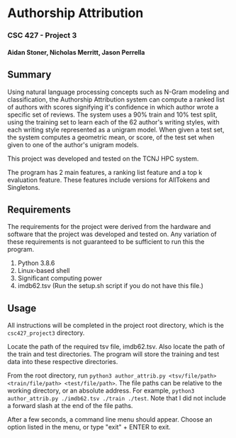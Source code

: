 # Authorship Attribution
### CSC 427 - Project 3
#### Aidan Stoner, Nicholas Merritt, Jason Perrella

## Summary

Using natural language processing concepts such as N-Gram modeling and classification, the Authorship Attribution system can compute a ranked list of authors with scores signifying it's confidence in which author wrote a specific set of reviews. The system uses a 90% train and 10% test split, using the training set to learn each of the 62 author's writing styles, with each writing style represented as a unigram model. When given a test set, the system computes a geometric mean, or score, of the test set when given to one of the author's unigram models.

This project was developed and tested on the TCNJ HPC system.

The program has 2 main features, a ranking list feature and a top k evaluation feature. These features include versions for AllTokens and Singletons.

## Requirements

The requirements for the project were derived from the hardware and software that the project was developed and tested on. Any variation of these requirements is not guaranteed to be sufficient to run this the program.
1. Python 3.8.6
2. Linux-based shell
3. Significant computing power
4. imdb62.tsv (Run the setup.sh script if you do not have this file.)

## Usage

All instructions will be completed in the project root directory, which is the `csc427_project3` directory.

Locate the path of the required tsv file, imdb62.tsv. Also locate the path of the train and test directories. The program will store the training and test data into these respective directories.

From the root directory, run `python3 author_attrib.py <tsv/file/path> <train/file/path> <test/file/path>`. The file paths can be relative to the working directory, or an absolute address.
For example, `python3 author_attrib.py ./imdb62.tsv ./train ./test`. Note that I did not include a forward slash at the end of the file paths.

After a few seconds, a command line menu should appear. Choose an option listed in the menu, or type "exit" + ENTER to exit.
